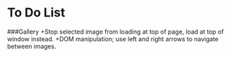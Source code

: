 # To Do List

###Gallery
+Stop selected image from loading at top of page, load at top of window instead.
+DOM manipulation; use left and right arrows to navigate between images.